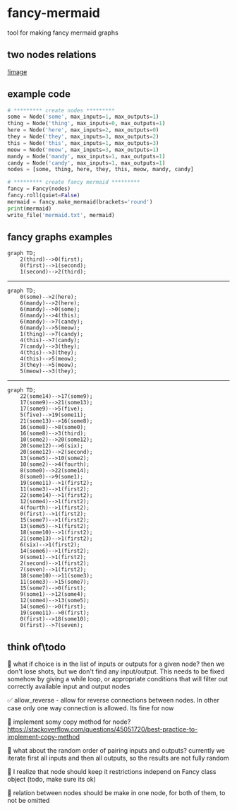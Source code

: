 # fancy-mermaid
tool for making fancy mermaid graphs


## two nodes relations

[!image](candy_and_mandy.png)

## example code

```python
# ********* create nodes *********
some = Node('some', max_inputs=1, max_outputs=1)
thing = Node('thing', max_inputs=0, max_outputs=1)
here = Node('here', max_inputs=2, max_outputs=0)
they = Node('they', max_inputs=3, max_outputs=2)
this = Node('this', max_inputs=1, max_outputs=3)
meow = Node('meow', max_inputs=3, max_outputs=1)
mandy = Node('mandy', max_inputs=1, max_outputs=1)
candy = Node('candy', max_inputs=1, max_outputs=1)
nodes = [some, thing, here, they, this, meow, mandy, candy]

# ********* create fancy mermaid *********
fancy = Fancy(nodes)
fancy.roll(quiet=False)
mermaid = fancy.make_mermaid(brackets='round')
print(mermaid)
write_file('mermaid.txt', mermaid)
```


## fancy graphs examples

```mermaid
graph TD;
    2(third)-->0(first);
    0(first)-->1(second);
    1(second)-->2(third);
```

---

```mermaid
graph TD;
    0(some)-->2(here);
    6(mandy)-->2(here);
    6(mandy)-->0(some);
    6(mandy)-->4(this);
    6(mandy)-->7(candy);
    6(mandy)-->5(meow);
    1(thing)-->7(candy);
    4(this)-->7(candy);
    7(candy)-->3(they);
    4(this)-->3(they);
    4(this)-->5(meow);
    3(they)-->5(meow);
    5(meow)-->3(they);
```

---

```mermaid
graph TD;
    22(some14)-->17(some9);
    17(some9)-->21(some13);
    17(some9)-->5(five);
    5(five)-->19(some11);
    21(some13)-->16(some8);
    16(some8)-->8(some0);
    16(some8)-->3(third);
    10(some2)-->20(some12);
    20(some12)-->6(six);
    20(some12)-->2(second);
    13(some5)-->10(some2);
    10(some2)-->4(fourth);
    8(some0)-->22(some14);
    8(some0)-->9(some1);
    19(some11)-->1(first2);
    11(some3)-->1(first2);
    22(some14)-->1(first2);
    12(some4)-->1(first2);
    4(fourth)-->1(first2);
    0(first)-->1(first2);
    15(some7)-->1(first2);
    13(some5)-->1(first2);
    18(some10)-->1(first2);
    21(some13)-->1(first2);
    6(six)-->1(first2);
    14(some6)-->1(first2);
    9(some1)-->1(first2);
    2(second)-->1(first2);
    7(seven)-->1(first2);
    18(some10)-->11(some3);
    11(some3)-->15(some7);
    15(some7)-->0(first);
    9(some1)-->12(some4);
    12(some4)-->13(some5);
    14(some6)-->0(first);
    19(some11)-->0(first);
    0(first)-->18(some10);
    0(first)-->7(seven);
```

## think of\todo

:black_square_button: what if choice is in the list of inputs or outputs for a given node? then we don't lose shots, but we don't find any input/output. This needs to be fixed somehow by giving a while loop, or appropriate conditions that will filter out correctly available input and output nodes

:white_check_mark:  allow_reverse - allow for reverse connections between nodes. In other case only one way connection is allowed. Its fine for now
    
:black_square_button: implement somy copy method for node? https://stackoverflow.com/questions/45051720/best-practice-to-implement-copy-method
        
:black_square_button: what about the random order of pairing inputs and outputs? currently we iterate first all inputs and then all outputs, so the results are not fully random
    
:black_square_button: I realize that node should keep it restrictions independ on Fancy class object (todo, make sure its ok)
    
:black_square_button: relation between nodes should be make in one node, for both of them, to not be omitted
    

 

